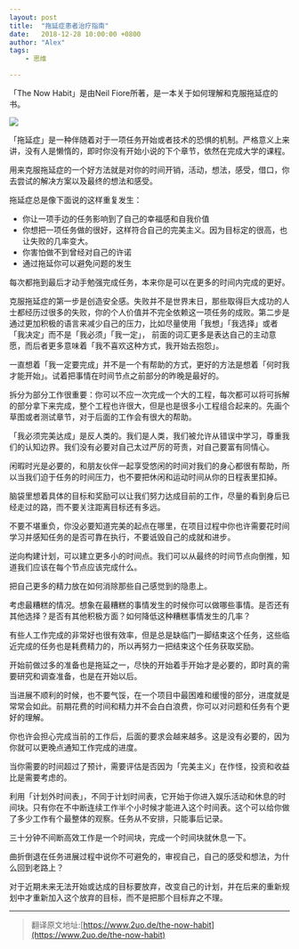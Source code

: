 ```yaml
---
layout: post
title:  "拖延症患者治疗指南"
date:   2018-12-28 10:00:00 +0800
author: "Alex"
tags: 
    - 思维

---
```


「The Now Habit」是由Neil Fiore所著，是一本关于如何理解和克服拖延症的书。

![](https://dlseeu-website.oss-cn-hangzhou.aliyuncs.com/Procrastination.jpg)

「拖延症」是一种伴随着对于一项任务开始或者技术的恐惧的机制。严格意义上来讲，没有人是懒惰的，即时你没有开始小说的下个章节，依然在完成大学的课程。

用来克服拖延症的一个好方法就是对你的时间开销，活动，想法，感受，借口，你去尝试的解决方案以及最终的想法和感受。

拖延症总是像下面说的这样重复发生：

* 你让一项手边的任务影响到了自己的幸福感和自我价值
* 你想把一项任务做的很好，这样符合自己的完美主义。因为目标定的很高，也让失败的几率变大。
* 你害怕做不到曾经对自己的许诺
* 通过拖延你可以避免问题的发生

每次都拖到最后才动手勉强完成任务，本来你是可以在更多的时间内完成的更好。

克服拖延症的第一步是创造安全感。失败并不是世界末日，那些取得巨大成功的人士都经历过很多的失败，你的个人价值并不完全依赖这一项任务的成败。第二步是通过更加积极的语言来减少自己的压力，比如尽量使用「我想」「我选择」或者「我决定」而不是「我必须」「我一定」，
前面的词汇更多是表达自己的主动意愿，而后者更多意味着「我不喜欢这种方式，我开始去抱怨」。

一直想着「我一定要完成」并不是一个有帮助的方式，更好的方法是想着「何时我才能开始」。试着把事情在时间节点之前部分的昨晚是最好的。

拆分为部分工作很重要：你可以不应一次完成一个大的工程，每次都可以将可拆解的部分拿下来完成，整个工程也许很大，但是也是很多小工程组合起来的。先画个草图或者测试章节，对于后面的工作会有很大的帮助。

「我必须完美达成」是反人类的。我们是人类，我们被允许从错误中学习，尊重我们的认知边界。我们没有必要对自己太过严厉的苛责，对自己要富有同情心。

闲暇时光是必要的，和朋友伙伴一起享受悠闲的时间对我们的身心都很有帮助，所以当我们迫于任务的时间压力，也不要把休闲和运动时间从你的日程表里扣掉。

脑袋里想着具体的目标和奖励可以让我们努力达成目前的工作，尽量的看到身后已经走过的路，而不要关注距离目标还有多远。

不要不堪重负，你没必要知道完美的起点在哪里，在项目过程中你也许需要花时间学习并感知任务的是否可靠在执行，不要诋毁自己的成就和进步。

逆向构建计划，可以建立更多小的时间点。我们可以从最终的时间节点向倒推，知道我们应该在每个节点应该完成什么。

把自己更多的精力放在如何消除那些自己感觉到的隐患上。

考虑最糟糕的情况。想象在最糟糕的事情发生的时候你可以做哪些事情。是否还有其他选择？是否有其他积极方面？如何降低这种糟糕事情发生的几率？

有些人工作完成的非常好也很有效率，但是总是缺临门一脚结束这个任务，这些临近完成的任务也是耗费精力的，所以再努力一把结束这个任务获取奖励。

开始前做过多的准备也是拖延之一，尽快的开始着手开始才是必要的，即时真的需要研究和调查准备，也是在开始以后。

当进展不顺利的时候，也不要气馁，在一个项目中最困难和缓慢的部分，进度就是常常会如此。前期花费的时间和精力并不会白白浪费，你可以对问题和任务有个更好的理解。

你也许会担心完成当前的工作后，后面的要求会越来越多。这是没有必要的，因为你就可以更晚点通知工作完成的进度。

当你需要的时间超过了预计，需要评估是否因为「完美主义」在作怪，投资和收益比是需要考虑的。

利用「计划外时间表」，不同于计划时间表，它开始于你进入娱乐活动和休息的时间块。只有你在不中断连续工作半个小时候才能进入这个时间表。这个可以给你做了多少工作有个最整体的观察。任务从不安排，只能事后记录。

三十分钟不间断高效工作是一个时间块，完成一个时间块就休息一下。

曲折倒退在任务进展过程中说你不可避免的，审视自己，自己的感受和想法，为什么回到老路上？

对于近期未来无法开始或达成的目标要放弃，改变自己的计划，并在后来的重新规划中才重新加入这个放弃的目标，而不是把那个目标弃之不理。


* * *

> 翻译原文地址:[https://www.2uo.de/the-now-habit](https://www.2uo.de/the-now-habit)

